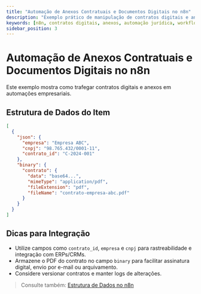 ```yaml
---
title: "Automação de Anexos Contratuais e Documentos Digitais no n8n"
description: "Exemplo prático de manipulação de contratos digitais e anexos em workflows n8n, com dicas para integração com ERPs, CRMs e sistemas jurídicos."
keywords: [n8n, contratos digitais, anexos, automação jurídica, workflow, integração ERP, CRM, documentos digitais]
sidebar_position: 3
---
```


# Automação de Anexos Contratuais e Documentos Digitais no n8n

Este exemplo mostra como trafegar contratos digitais e anexos em automações empresariais.

## Estrutura de Dados do Item

```json
[
  {
    "json": {
      "empresa": "Empresa ABC",
      "cnpj": "98.765.432/0001-11",
      "contrato_id": "C-2024-001"
    },
    "binary": {
      "contrato": {
        "data": "base64...",
        "mimeType": "application/pdf",
        "fileExtension": "pdf",
        "fileName": "contrato-empresa-abc.pdf"
      }
    }
  }
]
```

## Dicas para Integração
- Utilize campos como `contrato_id`, `empresa` e `cnpj` para rastreabilidade e integração com ERPs/CRMs.
- Armazene o PDF do contrato no campo `binary` para facilitar assinatura digital, envio por e-mail ou arquivamento.
- Considere versionar contratos e manter logs de alterações.

> Consulte também: [Estrutura de Dados no n8n](../estrutura-dados) 